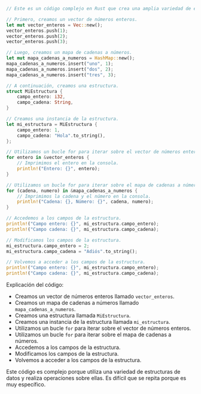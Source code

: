 ```rust
// Este es un código complejo en Rust que crea una amplia variedad de estructuras de datos y realiza operaciones sobre ellas.

// Primero, creamos un vector de números enteros.
let mut vector_enteros = Vec::new();
vector_enteros.push(1);
vector_enteros.push(2);
vector_enteros.push(3);

// Luego, creamos un mapa de cadenas a números.
let mut mapa_cadenas_a_numeros = HashMap::new();
mapa_cadenas_a_numeros.insert("uno", 1);
mapa_cadenas_a_numeros.insert("dos", 2);
mapa_cadenas_a_numeros.insert("tres", 3);

// A continuación, creamos una estructura.
struct MiEstructura {
    campo_entero: i32,
    campo_cadena: String,
}

// Creamos una instancia de la estructura.
let mi_estructura = MiEstructura {
    campo_entero: 1,
    campo_cadena: "Hola".to_string(),
};

// Utilizamos un bucle for para iterar sobre el vector de números enteros.
for entero in &vector_enteros {
    // Imprimimos el entero en la consola.
    println!("Entero: {}", entero);
}

// Utilizamos un bucle for para iterar sobre el mapa de cadenas a números.
for (cadena, numero) in &mapa_cadenas_a_numeros {
    // Imprimimos la cadena y el número en la consola.
    println!("Cadena: {}, Número: {}", cadena, numero);
}

// Accedemos a los campos de la estructura.
println!("Campo entero: {}", mi_estructura.campo_entero);
println!("Campo cadena: {}", mi_estructura.campo_cadena);

// Modificamos los campos de la estructura.
mi_estructura.campo_entero = 2;
mi_estructura.campo_cadena = "Adiós".to_string();

// Volvemos a acceder a los campos de la estructura.
println!("Campo entero: {}", mi_estructura.campo_entero);
println!("Campo cadena: {}", mi_estructura.campo_cadena);
```

Explicación del código:

* Creamos un vector de números enteros llamado `vector_enteros`.
* Creamos un mapa de cadenas a números llamado `mapa_cadenas_a_numeros`.
* Creamos una estructura llamada `MiEstructura`.
* Creamos una instancia de la estructura llamada `mi_estructura`.
* Utilizamos un bucle `for` para iterar sobre el vector de números enteros.
* Utilizamos un bucle `for` para iterar sobre el mapa de cadenas a números.
* Accedemos a los campos de la estructura.
* Modificamos los campos de la estructura.
* Volvemos a acceder a los campos de la estructura.

Este código es complejo porque utiliza una variedad de estructuras de datos y realiza operaciones sobre ellas. Es difícil que se repita porque es muy específico.